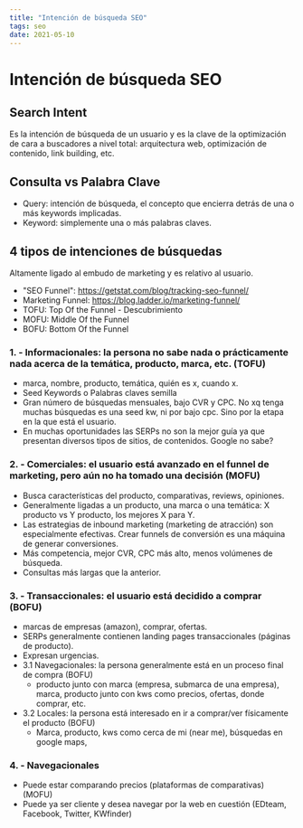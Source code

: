 ```yaml
---
title: "Intención de búsqueda SEO"
tags: seo
date: 2021-05-10
---
```


# Intención de búsqueda SEO

## Search Intent
Es la intención de búsqueda de un usuario y es la clave de la optimización de cara a buscadores a nivel total: arquitectura web, optimización de contenido, link building, etc.

## Consulta vs Palabra Clave
- Query: intención de búsqueda, el concepto que encierra detrás de una o más keywords implicadas.
- Keyword: simplemente una o más palabras claves.

## 4 tipos de intenciones de búsquedas
Altamente ligado al embudo de marketing y es relativo al usuario.
- "SEO Funnel": https://getstat.com/blog/tracking-seo-funnel/
- Marketing Funnel: https://blog.ladder.io/marketing-funnel/
- TOFU: Top Of the Funnel - Descubrimiento
- MOFU: Middle Of the Funnel
- BOFU: Bottom Of the Funnel

### 1. - Informacionales: la persona no sabe nada o prácticamente nada acerca de la temática, producto, marca, etc. (TOFU)
- marca, nombre, producto, temática, quién es x, cuando x.
- Seed Keywords o Palabras claves semilla
- Gran número de búsquedas mensuales, bajo CVR y CPC. No xq tenga muchas búsquedas es una seed kw, ni por bajo cpc. Sino por la etapa en la que está el usuario.
- En muchas oportunidades las SERPs no son la mejor guía ya que presentan diversos tipos de sitios, de contenidos. Google no sabe?

### 2. - Comerciales: el usuario está avanzado en el funnel de marketing, pero aún no ha tomado una decisión (MOFU)
- Busca características del producto, comparativas, reviews, opiniones.
- Generalmente ligadas a un producto, una marca o una temática: X producto vs Y producto, los mejores X para Y.
- Las estrategias de inbound marketing (marketing de atracción) son especialmente efectivas. Crear funnels de conversión es una máquina de generar conversiones.
- Más competencia, mejor CVR, CPC más alto, menos volúmenes de búsqueda.
- Consultas más largas que la anterior.

### 3. - Transaccionales: el usuario está decidido a comprar (BOFU)
- marcas de empresas (amazon), comprar, ofertas.
- SERPs generalmente contienen landing pages transaccionales (páginas de producto).
- Expresan urgencias.
- 3.1 Navegacionales: la persona generalmente está en un proceso final de compra (BOFU)
	- producto junto con marca (empresa, submarca de una empresa), marca, producto junto con kws como precios, ofertas, donde comprar, etc.
- 3.2 Locales: la persona está interesado en ir a comprar/ver físicamente el producto (BOFU)
	- Marca, producto, kws como cerca de mi (near me), búsquedas en google maps,

### 4. - Navegacionales
- Puede estar comparando precios (plataformas de comparativas) (MOFU)
- Puede ya ser cliente y desea navegar por la web en cuestión (EDteam, Facebook, Twitter, KWfinder)